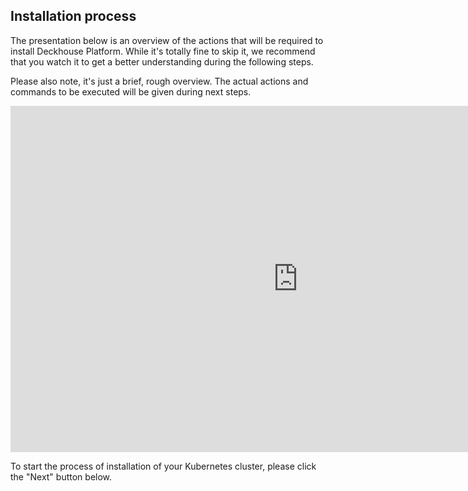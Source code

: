 ## Installation process

The presentation below is an overview of the actions that will be required to install Deckhouse Platform. While it's totally fine to skip it, we recommend that you watch it to get a better understanding during the following steps.

Please also note, it's just a brief, rough overview. The actual actions and commands to be executed will be given during next steps.

<iframe src="https://docs.google.com/presentation/d/e/2PACX-1vQqtuPafgQiSpFdLwEmTArrednxROzVUQGAXUYCP3j1asMSkbVD7Xw5oKzuAfas6Eha6ZwPMLdks_dR/embed?start=false&loop=true&delayms=999999" frameborder="0" width="920" height="554" allowfullscreen="true" mozallowfullscreen="true" webkitallowfullscreen="true"></iframe>

To start the process of installation of your Kubernetes cluster, please click the "Next" button below.
